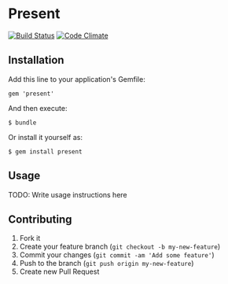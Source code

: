 # Present

[![Build Status](https://travis-ci.org/coderly/code.png?branch=master)](https://travis-ci.org/coderly/code)
[![Code Climate](https://codeclimate.com/repos/52a0a88e7e00a406ae01ed14/badges/8839d666caf1d188be12/gpa.png)](https://codeclimate.com/repos/52a0a88e7e00a406ae01ed14/feed)

## Installation

Add this line to your application's Gemfile:

    gem 'present'

And then execute:

    $ bundle

Or install it yourself as:

    $ gem install present

## Usage

TODO: Write usage instructions here

## Contributing

1. Fork it
2. Create your feature branch (`git checkout -b my-new-feature`)
3. Commit your changes (`git commit -am 'Add some feature'`)
4. Push to the branch (`git push origin my-new-feature`)
5. Create new Pull Request
